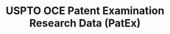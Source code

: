 ---
layout: default
bigquery: https://console.cloud.google.com/bigquery?p=patents-public-data&d=uspto_oce_pair&page=dataset
citation: 'Graham, S. Marco, A., and Miller, A. (2015). “The USPTO Patent Examination
  Research Dataset: A Window on the Process of Patent Examination.”'
contributors: Graham, S. Marco, A., Miller, A.
cost: None
description: The latest version of PatEx (referred to below as the 2020 release) contains
  detailed information on nearly 11.9 million publicly-viewable provisional and non-provisional
  patent applications to the USPTO and over 4.6 million Patent Cooperation Treaty
  (PCT) applications. It is based on data that OCE downloaded from the Patent Examination
  Data System (PEDS) in April, 2021. The PEDS data are sourced from Public PAIR. The
  first time that OCE used PEDS as the basis of PatEx was for the 2019 release. We
  took the PEDS data and organized it into the familiar PatEx data files, which are
  based on the organization of the Public PAIR portal. The data files include information
  on each application’s characteristics, prosecution history, continuation history,
  claims of foreign priority, patent term adjustment history, publication history,
  and correspondence address information.
documentation: 'For the 2019 and later releases, new technical documentation is available
  https://www.uspto.gov/sites/default/files/documents/PatEx-2019-Technical-Doc.pdf


  A document describing the 2014-2017 data sets is available and can be cited as:
  Graham, Stuart J.H. and Marco, Alan C. and Miller, Richard, The USPTO Patent Examination
  Research Dataset: A Window on the Process of Patent Examination (November 30, 2015).
  Available at SSRN: https://ssrn.com/abstract=2702637.'
last_edit: Mon, 04 Apr 2022 19:06:22 GMT
location: https://www.uspto.gov/ip-policy/economic-research/research-datasets/patent-examination-research-dataset-public-pair
maintained_by: EconomicsData@uspto.gov
related_publications: https://ssrn.com/abstract=29956744, https://ssrn.com/abstract=2702637
schema_fields: '[''wipo_pub_date'', ''child_filing_date'', ''appl_status_code'', ''correspondence_name_line_1'',
  ''filing_date'', ''parent_application_number'', ''correspondence_region_code'',
  ''correspondence_postal_code'', ''correspondence_country_code'', ''parent_country'',
  ''sequence_number'', ''aia_first_to_file'', ''correspondence_name_line_2'', ''correspondence_city'',
  ''event_description'', ''recorded_date'', ''file_location_date'', ''inventor_name_middle'',
  ''application_number'', ''application_number_pair'', ''examiner_name_middle'', ''small_entity_indicator'',
  ''examiner_art_unit'', ''child_application_number'', ''uspc_subclass'', ''correspondence_street_line_1'',
  ''status_description'', ''inventor_rank'', ''event_code'', ''invention_title'',
  ''inventor_country_code'', ''status_code'', ''foreign_parent_id'', ''foreign_parent_date'',
  ''continuation_type'', ''appl_status_date'', ''wipo_pub_number'', ''correspondence_region_name'',
  ''inventor_country_name'', ''customer_number'', ''correspondence_country_name'',
  ''patent_issue_date'', ''abandon_date'', ''uspc_class'', ''inventor_name_last'',
  ''earliest_pgpub_date'', ''examiner_id'', ''parent_filing_date'', ''atty_docket_number'',
  ''application_type'', ''patent_number'', ''parent_country_code'', ''examiner_name_first'',
  ''inventor_region_code'', ''correspondence_street_line_2'', ''file_location'', ''earliest_pgpub_number'',
  ''inventor_address_type'', ''disposal_type'', ''examiner_name_last'', ''confirm_number'',
  ''inventor_name_first'', ''invention_subject_matter'']'
shortname: patex
tags:
- patents
- legal
- history
terms_of_use: 'USPTO’s online databases are not designed or intended to be a source
  for bulk downloads of USPTO data when accessed through the website’s interfaces.
  Individuals, companies, IP addresses, or blocks of IP addresses who, in effect,
  deny or decrease service by generating unusually high numbers of database accesses
  (searches, pages, or hits), whether generated manually or in an automated fashion,
  may be denied access to USPTO servers without notice.


  Bulk data products may be separately obtained from the USPTO, either for free or
  at the cost of dissemination. For details, see information on Electronic Bulk Data
  Products: https://www.uspto.gov/learning-and-resources/electronic-bulk-data-products'
title: USPTO OCE Patent Examination Research Data (PatEx)
uuid: 4342caa7-23af-420c-b2f6-6088f133df6a
---